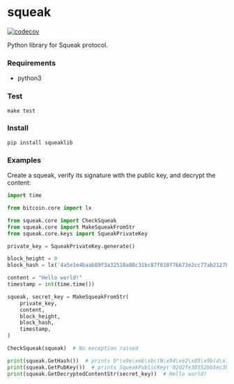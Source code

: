 # squeak

[![codecov](https://codecov.io/gh/squeaknode/squeak/branch/master/graph/badge.svg?token=R4MAF14FYN)](https://codecov.io/gh/squeaknode/squeak)

Python library for Squeak protocol.

### Requirements

* python3

### Test

```
make test
```

### Install

```
pip install squeaklib
```

### Examples

Create a squeak, verify its signature with the public key, and decrypt the content:

```python
import time

from bitcoin.core import lx

from squeak.core import CheckSqueak
from squeak.core import MakeSqueakFromStr
from squeak.core.keys import SqueakPrivateKey

private_key = SqueakPrivateKey.generate()

block_height = 0
block_hash = lx('4a5e1e4baab89f3a32518a88c31bc87f618f76673e2cc77ab2127b7afdeda33b')

content = "Hello world!"
timestamp = int(time.time())

squeak, secret_key = MakeSqueakFromStr(
    private_key,
    content,
    block_height,
    block_hash,
    timestamp,
)

CheckSqueak(squeak)  # No exception raised

print(squeak.GetHash())  # prints b"\x9e\xeb\xbc)N\x94\xe2\x85\x9b(d\x7f\x1e7\xb5{\xcbY\xef\xd4;\xf7P\xfe\x19'Q\xb7\x7f\xbda\xaf"
print(squeak.GetPubKey())  # prints SqueakPublicKey('02d2fe30552bb5ec3b6822cec25b7dd7d4163974e28f2f4ef40d1f9d09086704c6')
print(squeak.GetDecryptedContentStr(secret_key))  # Hello world!
```
